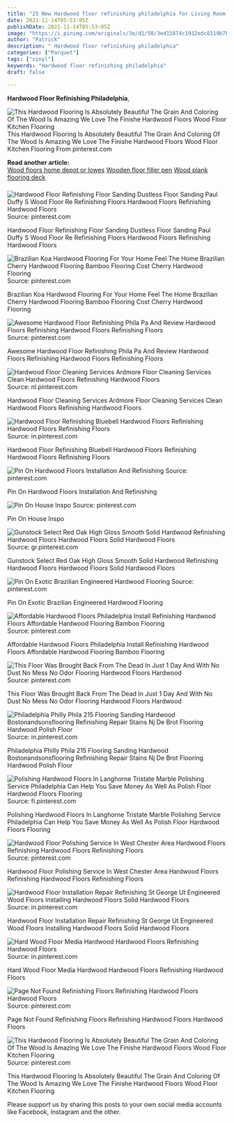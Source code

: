 ```yaml
---
title: "25 New Hardwood floor refinishing philadelphia for Living Room Design"
date: 2021-11-14T05:53:05Z
publishDate: 2021-11-14T05:53:05Z
image: "https://i.pinimg.com/originals/3e/d1/58/3ed15874c1932edc8319b7b6a204ab40.jpg"
author: "Patrick"
description: " Hardwood floor refinishing philadelphia"
categories: ["Parquet"]
tags: ["vinyl"]
keywords: "Hardwood floor refinishing philadelphia"
draft: false

---
```

<!-- Head tag Code -->
**Hardwood Floor Refinishing Philadelphia**, 

![This Hardwood Flooring Is Absolutely Beautiful The Grain And Coloring Of The Wood Is Amazing We Love The Finishe Hardwood Floors Wood Floor Kitchen Flooring](https://i.pinimg.com/originals/3e/d1/58/3ed15874c1932edc8319b7b6a204ab40.jpg "This Hardwood Flooring Is Absolutely Beautiful The Grain And Coloring Of The Wood Is Amazing We Love The Finishe Hardwood Floors Wood Floor Kitchen Flooring")
This Hardwood Flooring Is Absolutely Beautiful The Grain And Coloring Of The Wood Is Amazing We Love The Finishe Hardwood Floors Wood Floor Kitchen Flooring From pinterest.com

**Read another article:**  
[Wood floors home depot or lowes](/wood-floors-home-depot-or-lowes/)
[Wooden floor filler pen](/wooden-floor-filler-pen/)
[Wood plank flooring deck](/wood-plank-flooring-deck/)




### 

 


![Hardwood Floor Refinishing Floor Sanding Dustless Floor Sanding Paul Duffy S Wood Floor Re Refinishing Floors Hardwood Floors Refinishing Hardwood Floors](https://i.pinimg.com/736x/ab/86/8a/ab868ae010e2db948352d2a350671f2a--hardwood-floor-refinishing-hardwood-floors.jpg "Hardwood Floor Refinishing Floor Sanding Dustless Floor Sanding Paul Duffy S Wood Floor Re Refinishing Floors Hardwood Floors Refinishing Hardwood Floors")
Source: pinterest.com

Hardwood Floor Refinishing Floor Sanding Dustless Floor Sanding Paul Duffy S Wood Floor Re Refinishing Floors Hardwood Floors Refinishing Hardwood Floors  

![Brazilian Koa Hardwood Flooring For Your Home Feel The Home Brazilian Cherry Hardwood Flooring Bamboo Flooring Cost Cherry Hardwood Flooring](https://i.pinimg.com/originals/52/67/69/526769da68a83b0358c58761c195b6fc.jpg "Brazilian Koa Hardwood Flooring For Your Home Feel The Home Brazilian Cherry Hardwood Flooring Bamboo Flooring Cost Cherry Hardwood Flooring")
Source: pinterest.com

Brazilian Koa Hardwood Flooring For Your Home Feel The Home Brazilian Cherry Hardwood Flooring Bamboo Flooring Cost Cherry Hardwood Flooring  

![Awesome Hardwood Floor Refinishing Phila Pa And Review Hardwood Floors Refinishing Hardwood Floors Refinishing Floors](https://i.pinimg.com/474x/75/de/b0/75deb0823d2ce6822a37d1d16bfb3af6.jpg "Awesome Hardwood Floor Refinishing Phila Pa And Review Hardwood Floors Refinishing Hardwood Floors Refinishing Floors")
Source: pinterest.com

Awesome Hardwood Floor Refinishing Phila Pa And Review Hardwood Floors Refinishing Hardwood Floors Refinishing Floors  

![Hardwood Floor Cleaning Services Ardmore Floor Cleaning Services Clean Hardwood Floors Refinishing Hardwood Floors](https://i.pinimg.com/736x/12/87/9d/12879d120d657e3b6c1ce0cb891dd3e9--hardwood-floor-refinishing-hardwood-floor-cleaning.jpg "Hardwood Floor Cleaning Services Ardmore Floor Cleaning Services Clean Hardwood Floors Refinishing Hardwood Floors")
Source: nl.pinterest.com

Hardwood Floor Cleaning Services Ardmore Floor Cleaning Services Clean Hardwood Floors Refinishing Hardwood Floors  

![Hardwood Floor Refinishing Bluebell Hardwood Floors Refinishing Hardwood Floors Refinishing Floors](https://i.pinimg.com/600x315/cb/e1/dd/cbe1dd2ed611291ff354af39021d9989.jpg "Hardwood Floor Refinishing Bluebell Hardwood Floors Refinishing Hardwood Floors Refinishing Floors")
Source: in.pinterest.com

Hardwood Floor Refinishing Bluebell Hardwood Floors Refinishing Hardwood Floors Refinishing Floors  

![Pin On Hardwood Floors Installation And Refinishing](https://i.pinimg.com/originals/06/54/b9/0654b9699afeb902bdfd17525a9174bd.jpg "Pin On Hardwood Floors Installation And Refinishing")
Source: pinterest.com

Pin On Hardwood Floors Installation And Refinishing  

![Pin On House Inspo](https://i.pinimg.com/originals/36/8a/dc/368adcb38e146523a374c3818e9749c8.png "Pin On House Inspo")
Source: pinterest.com

Pin On House Inspo  

![Gunstock Select Red Oak High Gloss Smooth Solid Hardwood Refinishing Hardwood Floors Hardwood Floors Solid Hardwood Floors](https://i.pinimg.com/564x/2b/df/6b/2bdf6b54039da93113f88ec54a014714.jpg "Gunstock Select Red Oak High Gloss Smooth Solid Hardwood Refinishing Hardwood Floors Hardwood Floors Solid Hardwood Floors")
Source: gr.pinterest.com

Gunstock Select Red Oak High Gloss Smooth Solid Hardwood Refinishing Hardwood Floors Hardwood Floors Solid Hardwood Floors  

![Pin On Exotic Brazilian Engineered Hardwood Flooring](https://i.pinimg.com/originals/a5/c1/1d/a5c11d6d9f6b3c00529e0d8a918933f1.jpg "Pin On Exotic Brazilian Engineered Hardwood Flooring")
Source: pinterest.com

Pin On Exotic Brazilian Engineered Hardwood Flooring  

![Affordable Hardwood Floors Philadelphia Install Refinishing Hardwood Floors Affordable Hardwood Flooring Bamboo Flooring](https://i.pinimg.com/originals/0d/f7/46/0df746036db99b9833ad9e242b0fb656.jpg "Affordable Hardwood Floors Philadelphia Install Refinishing Hardwood Floors Affordable Hardwood Flooring Bamboo Flooring")
Source: pinterest.com

Affordable Hardwood Floors Philadelphia Install Refinishing Hardwood Floors Affordable Hardwood Flooring Bamboo Flooring  

![This Floor Was Brought Back From The Dead In Just 1 Day And With No Dust No Mess No Odor Flooring Hardwood Floors Hardwood](https://i.pinimg.com/originals/a7/c1/55/a7c155f43a4d0486dd28cc58bebac18c.jpg "This Floor Was Brought Back From The Dead In Just 1 Day And With No Dust No Mess No Odor Flooring Hardwood Floors Hardwood")
Source: pinterest.com

This Floor Was Brought Back From The Dead In Just 1 Day And With No Dust No Mess No Odor Flooring Hardwood Floors Hardwood  

![Philadelphia Philly Phila 215 Flooring Sanding Hardwood Bostonandsonsflooring Refinishing Repair Stains Nj De Brot Flooring Hardwood Polish Floor](https://i.pinimg.com/originals/86/0b/23/860b23e548b96f723f06082cfb4d023c.jpg "Philadelphia Philly Phila 215 Flooring Sanding Hardwood Bostonandsonsflooring Refinishing Repair Stains Nj De Brot Flooring Hardwood Polish Floor")
Source: in.pinterest.com

Philadelphia Philly Phila 215 Flooring Sanding Hardwood Bostonandsonsflooring Refinishing Repair Stains Nj De Brot Flooring Hardwood Polish Floor  

![Polishing Hardwood Floors In Langhorne Tristate Marble Polishing Service Philadelphia Can Help You Save Money As Well As Polish Floor Hardwood Floors Flooring](https://i.pinimg.com/564x/1a/98/d4/1a98d4ee83ea15dc22844e36779e9dba.jpg "Polishing Hardwood Floors In Langhorne Tristate Marble Polishing Service Philadelphia Can Help You Save Money As Well As Polish Floor Hardwood Floors Flooring")
Source: fi.pinterest.com

Polishing Hardwood Floors In Langhorne Tristate Marble Polishing Service Philadelphia Can Help You Save Money As Well As Polish Floor Hardwood Floors Flooring  

![Hardwood Floor Polishing Service In West Chester Area Hardwood Floors Refinishing Hardwood Floors Refinishing Floors](https://i.pinimg.com/600x315/8b/55/54/8b55543dc22d0159962b7e5ccc7cd96f.jpg "Hardwood Floor Polishing Service In West Chester Area Hardwood Floors Refinishing Hardwood Floors Refinishing Floors")
Source: pinterest.com

Hardwood Floor Polishing Service In West Chester Area Hardwood Floors Refinishing Hardwood Floors Refinishing Floors  

![Hardwood Floor Installation Repair Refinishing St George Ut Engineered Wood Floors Installing Hardwood Floors Solid Hardwood Floors](https://i.pinimg.com/736x/fc/4c/a3/fc4ca3bdf3d21fb17c78726e0674f3eb--maple-flooring-hardwood-floors.jpg "Hardwood Floor Installation Repair Refinishing St George Ut Engineered Wood Floors Installing Hardwood Floors Solid Hardwood Floors")
Source: in.pinterest.com

Hardwood Floor Installation Repair Refinishing St George Ut Engineered Wood Floors Installing Hardwood Floors Solid Hardwood Floors  

![Hard Wood Floor Media Hardwood Hardwood Floors Refinishing Hardwood Floors](https://i.pinimg.com/originals/1e/fd/47/1efd475d529c5ca84a46d0c3f29b8b80.jpg "Hard Wood Floor Media Hardwood Hardwood Floors Refinishing Hardwood Floors")
Source: in.pinterest.com

Hard Wood Floor Media Hardwood Hardwood Floors Refinishing Hardwood Floors  

![Page Not Found Refinishing Floors Refinishing Hardwood Floors Hardwood Floors](https://i.pinimg.com/originals/e9/01/71/e90171ac086ec778b3fd101bc667b480.jpg "Page Not Found Refinishing Floors Refinishing Hardwood Floors Hardwood Floors")
Source: pinterest.com

Page Not Found Refinishing Floors Refinishing Hardwood Floors Hardwood Floors  

![This Hardwood Flooring Is Absolutely Beautiful The Grain And Coloring Of The Wood Is Amazing We Love The Finishe Hardwood Floors Wood Floor Kitchen Flooring](https://i.pinimg.com/originals/3e/d1/58/3ed15874c1932edc8319b7b6a204ab40.jpg "This Hardwood Flooring Is Absolutely Beautiful The Grain And Coloring Of The Wood Is Amazing We Love The Finishe Hardwood Floors Wood Floor Kitchen Flooring")
Source: pinterest.com

This Hardwood Flooring Is Absolutely Beautiful The Grain And Coloring Of The Wood Is Amazing We Love The Finishe Hardwood Floors Wood Floor Kitchen Flooring  

Please support us by sharing this posts to your own social media accounts like Facebook, Instagram and the other.

